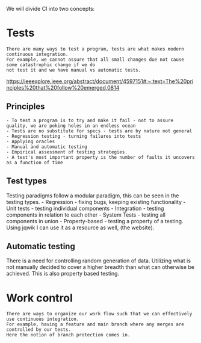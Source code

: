 We will divide CI into two concepts:

# Tests
    There are many ways to test a program, tests are what makes modern continuous integration.
    For example, we cannot assure that all small changes due not cause some catastrophic change if we do
    not test it and we have manual vs automatic tests.

https://ieeexplore.ieee.org/abstract/document/4597151#:~:text=The%20principles%20that%20follow%20emerged,0814

## Principles
    - To test a program is to try and make it fail - not to assure quality, we are poking holes in an endless ocean
    - Tests are no substitute for specs - tests are by nature not general
    - Regression testing - turning failures into tests
    - Applying oracles
    - Manual and automatic testing
    - Empirical assessment of testing strategies.
    - A test's most important property is the number of faults it uncovers as a function of time

## Test types
Testing paradigms follow a modular paradigm, this can be seen in the testing types.
    - Regression - fixing bugs, keeping existing functionality
    - Unit tests - testing individual components
    - Integration - testing components in relation to each other
    - System Tests - testing all components in union
    - Property-based - testing a property of a testing. Using jqwik I can use it as a resource as well, (the website).

## Automatic testing
There is a need for controlling random generation of data. Utilizing what is not manually decided to cover a higher breadth
than what can otherwise be achieved.
This is also property based testing.

# Work control
    There are ways to organize our work flow such that we can effectively use continuous integration.
    For example, having a feature and main branch where any merges are controlled by our tests.
    Here the notion of branch protection comes in.